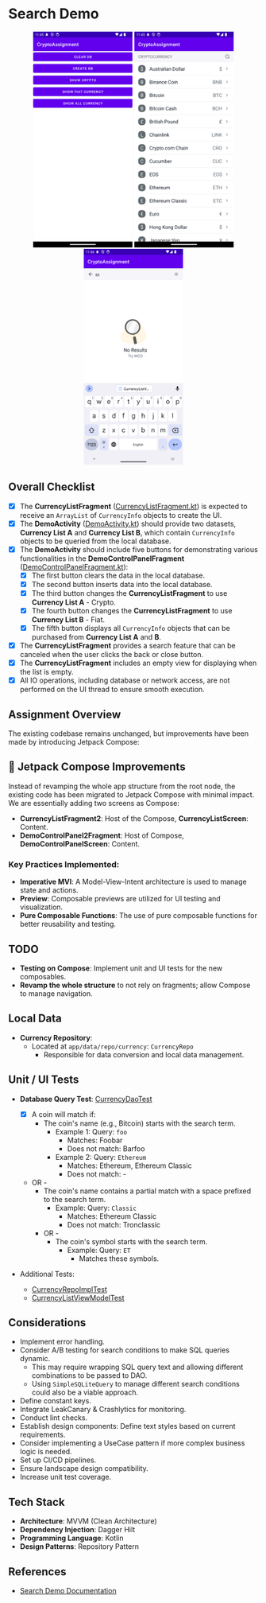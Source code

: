 # Search Demo

<p align="center">
<img src="intro_1.png" width="200"/> <img src="intro_2.png" width="200"/> <img src="intro_3.png" width="200"/>
</p>

## Overall Checklist

- [x] The **CurrencyListFragment** ([CurrencyListFragment.kt](app/src/main/java/com/cryptoassignment/ui/currency/CurrencyListFragment.kt)) is expected to receive an `ArrayList` of `CurrencyInfo` objects to create the UI.
- [x] The **DemoActivity** ([DemoActivity.kt](app/src/main/java/com/cryptoassignment/ui/demo/DemoActivity.kt)) should provide two datasets, **Currency List A** and **Currency List B**, which contain `CurrencyInfo` objects to be queried from the local database.
- [x] The **DemoActivity** should include five buttons for demonstrating various functionalities in the **DemoControlPanelFragment** ([DemoControlPanelFragment.kt](app/src/main/java/com/cryptoassignment/ui/demo/DemoControlPanelFragment.kt)):
    - [x] The first button clears the data in the local database.
    - [x] The second button inserts data into the local database.
    - [x] The third button changes the **CurrencyListFragment** to use **Currency List A** - Crypto.
    - [x] The fourth button changes the **CurrencyListFragment** to use **Currency List B** - Fiat.
    - [x] The fifth button displays all `CurrencyInfo` objects that can be purchased from **Currency List A** and **B**.
- [x] The **CurrencyListFragment** provides a search feature that can be canceled when the user clicks the back or close button.
- [x] The **CurrencyListFragment** includes an empty view for displaying when the list is empty.
- [x] All IO operations, including database or network access, are not performed on the UI thread to ensure smooth execution.

## Assignment Overview

The existing codebase remains unchanged, but improvements have been made by introducing Jetpack Compose:

## **🚀 Jetpack Compose Improvements**

Instead of revamping the whole app structure from the root node, the existing code has been migrated to Jetpack Compose with minimal impact. We are essentially adding two screens as Compose:

- **CurrencyListFragment2**: Host of the Compose, **CurrencyListScreen**: Content.
- **DemoControlPanel2Fragment**: Host of Compose, **DemoControlPanelScreen**: Content.

### **Key Practices Implemented:**
- **Imperative MVI**: A Model-View-Intent architecture is used to manage state and actions.
- **Preview**: Composable previews are utilized for UI testing and visualization.
- **Pure Composable Functions**: The use of pure composable functions for better reusability and testing.

## **TODO**
- **Testing on Compose**: Implement unit and UI tests for the new composables.
- **Revamp the whole structure** to not rely on fragments; allow Compose to manage navigation.


## Local Data

- **Currency Repository**:
    - Located at `app/data/repo/currency`: `CurrencyRepo`
        - Responsible for data conversion and local data management.

## Unit / UI Tests

- **Database Query Test**: [CurrencyDaoTest](app/src/androidTest/java/com/cryptoassignment/local/localcurrency/CurrencyDaoTest.kt)
    - [x] A coin will match if:
        - The coin's name (e.g., Bitcoin) starts with the search term.
            - Example 1: Query: `foo`
                - Matches: Foobar
                - Does not match: Barfoo
            - Example 2: Query: `Ethereum`
                - Matches: Ethereum, Ethereum Classic
                - Does not match: -
    - OR -
        - The coin's name contains a partial match with a space prefixed to the search term.
            - Example: Query: `Classic`
                - Matches: Ethereum Classic
                - Does not match: Tronclassic
        - OR -
            - The coin's symbol starts with the search term.
                - Example: Query: `ET`
                    - Matches these symbols.

- Additional Tests:
    - [CurrencyRepoImplTest](app/src/test/java/com/cryptoassignment/data/repo/currency/CurrencyRepoImplTest.kt)
    - [CurrencyListViewModelTest](app/src/test/java/com/cryptoassignment/ui/currency/CurrencyListViewModelTest.kt)

## Considerations

- Implement error handling.
- Consider A/B testing for search conditions to make SQL queries dynamic.
    - This may require wrapping SQL query text and allowing different combinations to be passed to DAO.
    - Using `SimpleSQLiteQuery` to manage different search conditions could also be a viable approach.
- Define constant keys.
- Integrate LeakCanary & Crashlytics for monitoring.
- Conduct lint checks.
- Establish design components: Define text styles based on current requirements.
- Consider implementing a UseCase pattern if more complex business logic is needed.
- Set up CI/CD pipelines.
- Ensure landscape design compatibility.
- Increase unit test coverage.

## Tech Stack

- **Architecture**: MVVM (Clean Architecture)
- **Dependency Injection**: Dagger Hilt
- **Programming Language**: Kotlin
- **Design Patterns**: Repository Pattern

## References

- [Search Demo Documentation](challenge.pdf)